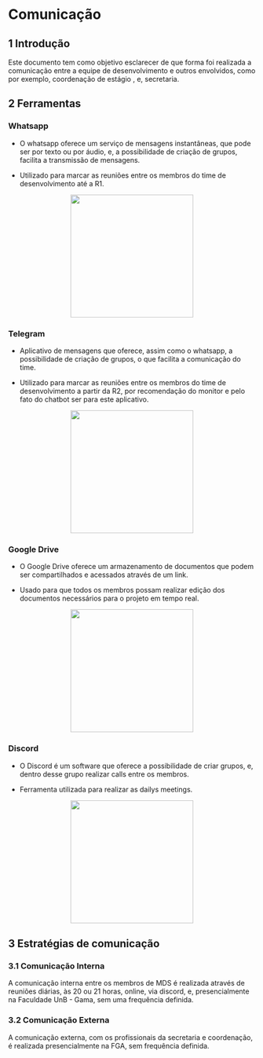 # Comunicação

## 1 Introdução

   Este documento tem como objetivo esclarecer de que forma foi realizada a comunicação entre a equipe de desenvolvimento e outros envolvidos, como por exemplo, coordenação  de estágio , e, secretaria.


## 2 Ferramentas

### Whatsapp 

 - O whatsapp oferece um serviço de mensagens instantâneas, que pode ser por texto ou por áudio, e, a possibilidade de criação de grupos, facilita a transmissão de mensagens.

 - Utilizado para marcar as reuniões entre os membros do time de desenvolvimento até a R1.

<p align="center">
  <img width="250" height="250" src="https://imgur.com/lkcFmL3.png">
  <br />
</p>

### Telegram

 - Aplicativo de mensagens que oferece, assim como o whatsapp, a possibilidade de criação de grupos, o que facilita a comunicação do time.

 - Utilizado para marcar as reuniões entre os membros do time de desenvolvimento a partir da R2, por recomendação do monitor e pelo fato do chatbot ser para este aplicativo.

<p align="center">
  <img width="250" height="250" src="https://imgur.com/COLeMwm.png">
  <br />
</p>


### Google Drive 

- O Google Drive oferece um armazenamento de documentos que podem ser compartilhados e acessados através de um link.

- Usado para que todos os membros possam realizar edição dos documentos necessários para o projeto em tempo real.

<p align="center">
  <img width="250" height="250" src="https://i.imgur.com/y70lpLd.png">
  <br />
</p>

 
### Discord

 - O Discord é um software que oferece a possibilidade de criar grupos, e, dentro desse grupo realizar calls entre os membros.
 
 - Ferramenta utilizada para realizar as dailys meetings.

<p align="center">
  <img width="250" height="250" src="https://imgur.com/HiTYyMK.png">
  <br />
</p>

## 3 Estratégias de comunicação

### 3.1 Comunicação Interna

A comunicação interna entre os membros de MDS é realizada através de reuniões diárias, às 20 ou 21 horas, online, via discord, e, presencialmente na Faculdade UnB - Gama, sem uma frequência definida.

### 3.2 Comunicação Externa

A comunicação externa, com os profissionais da secretaria e coordenação, é realizada presencialmente na FGA, sem frequência definida.